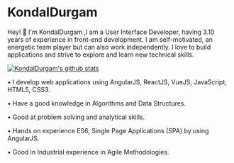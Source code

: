 # KondalDurgam
Hey! 👋 I'm KondalDurgam ,I am a User Interface Developer, having 3.10 years of experience in front-end development.
I am self-motivated, an energetic team player but can also work independently. I love to
build applications and strive to explore and learn new technical skills.


[![KondalDurgam's github stats ](https://github-readme-stats.vercel.app/api?username=kondalraodurgam)](https://github.com/kondalraodurgam?tab=stars)

• I develop web applications using AngularJS, ReactJS, VueJS, JavaScript, HTML5, CSS3.

• Have a good knowledge in Algorithms and Data Structures.

• Good at problem solving and analytical skills.

• Hands on experience ES6, Single Page Applications (SPA) by using AngularJS.

• Good in Industrial experience in Agile Methodologies.
